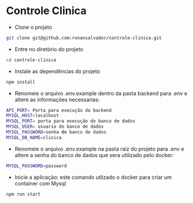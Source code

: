 # Controle Clinica


- Clone o projeto

```bash
git clone git@github.com:ronansalvador/controle-clinica.git
```

- Entre no diretório do projeto

```bash
cd controle-clinica
```

- Instale as dependências do projeto

```bash
npm install
```

- Renomeie o arquivo .env.example dentro da pasta backend para .env e altere as informações necessarias:

```bash
API_PORT= Porta para execução do backend
MYSQL_HOST=localhost
MYSQL_PORT= porta para execução do banco de dados
MYSQL_USER= usuario do banco de dados
MYSQL_PASSWORD=senha do banco de dados
MYSQL_DB_NAME=clinica
```

- Renomeie o arquivo .env.example na pasta raiz do projeto para .env e altere a senha do banco de dados que sera utilizado pelo docker:

```bash
MYSQL_PASSWORD=password
```


- Inicie a aplicação: este comando utlizado o docker para criar um container com Mysql

```bash
npm run start
```
